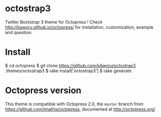 octostrap3
===========

Twitter Bootstrap 3 theme for Octopress ! Check
http://kaworu.github.io/octopress/ for installation, customization, example and
question.

Install
=======

  $ cd octopress
  $ git clone https://github.com/kAworu/octostrap3 .themes/octostrap3
  $ rake install['octostrap3']
  $ rake generate

Octopress version
=================

This theme is compatible with Octopress 2.0,
the `master` branch from https://github.com/imathis/octopress,
documented at http://octopress.org/.
